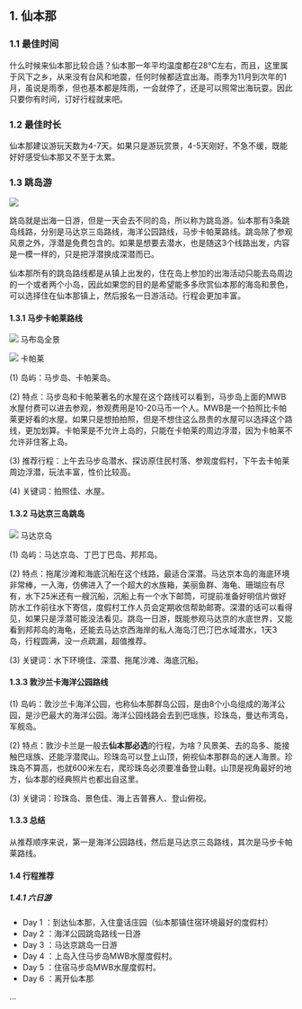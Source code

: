 ## 1. 仙本那

### 1.1 最佳时间

什么时候来仙本那比较合适？仙本那一年平均温度都在28℃左右，而且，这里属于风下之乡，从来没有台风和地震，任何时候都适宜出海。雨季为11月到次年的1月，虽说是雨季，但也基本都是阵雨，一会就停了，还是可以照常出海玩耍。因此只要你有时间，订好行程就来吧。

### 1.2 最佳时长

仙本那建议游玩天数为4-7天。如果只是游玩赏景，4-5天刚好，不急不缓，既能好好感受仙本那又不至于太累。

### 1.3 跳岛游

![](1)

跳岛就是出海一日游，但是一天会去不同的岛，所以称为跳岛游。仙本那有3条跳岛线路，分别是马达京三岛路线，海洋公园路线，马步卡帕莱路线。跳岛除了参观风景之外，浮潜是免费包含的。如果是想要去潜水，也是随这3个线路出发，内容是一模一样的，只是把浮潜换成深潜而已。

仙本那所有的跳岛路线都是从镇上出发的，住在岛上参加的出海活动只能去岛周边的一个或者两个小岛，因此如果您的目的是希望能多多欣赏仙本那的海岛和景色，可以选择住在仙本那镇上，然后报名一日游活动。行程会更加丰富。

#### 1.3.1 马步卡帕莱路线

![](4)
马布岛全景

![](5)
卡帕莱

(1) 岛屿：马步岛、卡帕莱岛。

(2) 特点：马步岛和卡帕莱著名的水屋在这个路线可以看到，马步岛上面的MWB水屋付费可以进去参观，参观费用是10-20马币一个人。MWB是一个拍照比卡帕莱更好看的水屋。如果只是想拍拍照，但是不想住这么昂贵的水屋可以选择这个路线，更加划算。卡帕莱是不允许上岛的，只能在卡帕莱的周边浮潜，因为卡帕莱不允许非住客上岛。

(3) 推荐行程：上午去马步岛潜水、探访原住民村落、参观度假村，下午去卡帕莱周边浮潜，玩法丰富，性价比较高。

(4) 关键词：拍照佳、水屋。

#### 1.3.2 马达京三岛跳岛

![](6)
马达京岛

(1) 岛屿：马达京岛、丁巴丁巴岛、邦邦岛。

(2) 特点：拖尾沙滩和海底沉船在这个线路，最适合深潜。马达京本岛的海底环境非常棒，一入海，仿佛进入了一个超大的水族箱，美丽鱼群、海龟、珊瑚应有尽有，水下25米还有一艘沉船，沉船上有一个水下邮筒，可提前准备好明信片做好防水工作前往水下寄信，度假村工作人员会定期收信帮助邮寄。深潜的话可以看得见，如果只是浮潜可能没法看见。跳岛一日游，既能参观马达京的水底世界，又能看到邦邦岛的海龟，还能去马达京西海岸的私人海岛汀巴汀巴水域潜水，1天3岛，行程圆满，没一点疏漏，超值推荐。

(3) 关键词：水下环境佳、深潜、拖尾沙滩、海底沉船。

#### 1.3.3 敦沙兰卡海洋公园路线

(1) 岛屿：敦沙兰卡海洋公园，也称仙本那群岛公园，是由8个小岛组成的海洋公园，是沙巴最大的海洋公园。海洋公园线路会去到巴瑶族，珍珠岛，曼达布湾岛，军舰岛。

(2) 特点：敦沙卡兰是一般去**仙本那必选**的行程，为啥？风景美、去的岛多、能接触巴瑶族、还能浮潜爬山。珍珠岛可以登上山顶，俯视仙本那群岛的迷人海景。珍珠岛不算高，也就600米左右，爬珍珠岛必须要准备登山鞋。山顶是视角最好的地方，仙本那的经典照片也都出自这里。

(3) 关键词：珍珠岛、景色佳、海上吉普赛人、登山俯视。

#### 1.3.3 总结

从推荐顺序来说，第一是海洋公园路线，然后是马达京三岛路线，其次是马步卡帕莱路线。




#### 1.4 行程推荐

##### 1.4.1 六日游

- Day 1 ：到达仙本那，入住童话庄园（仙本那镇住宿环境最好的度假村）
- Day 2 ：海洋公园跳岛路线一日游
- Day 3 ：马达京跳岛一日游
- Day 4 ：上岛入住马步岛MWB水屋度假村。
- Day 5 ：住宿马步岛MWB水屋度假村。
- Day 6 ：离开仙本那








...
